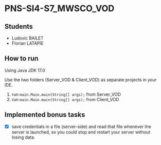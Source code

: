 # PNS-SI4-S7_MWSCO_VOD

## Students
- Ludovic BAILET
- Florian LATAPIE

## How to run 
Using Java JDK 17.0

Use the two folders (Server_VOD & Client_VOD) as separate projects in your IDE. 
1. run `main.Main.main(String[] args);` from Server_VOD
2. run `main.Main.main(String[] args);` from Client_VOD

## Implemented bonus tasks
- [x] save credentials in a file (server-side) and read that file whenever the server is launched, so you could stop and restart your server without losing data.
